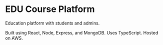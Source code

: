 # EDU Course Platform

Education platform with students and admins.

Built using React, Node, Express, and MongoDB. Uses TypeScript. Hosted on AWS.
